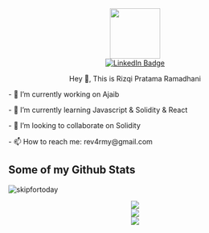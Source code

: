 <div id="header" align="center">
  <img src="https://media2.giphy.com/media/fvx95jkua5th3YeThr/giphy.gif?cid=ecf05e47q50ekg7mwe8uzjmd817mkfvhpqxvy902n4jnr45a&rid=giphy.gif&ct=s" width="100"/>
  <div id="badges">
  <a href="https://www.linkedin.com/in/rizqi-ramadhani/">
    <img src="https://img.shields.io/badge/LinkedIn-blue?style=for-the-badge&logo=linkedin&logoColor=white" alt="LinkedIn Badge"/>
  </a>
  <p> Hey 👋, This is Rizqi Pratama Ramadhani </p>
</div>

</div>


<p> 
- 🔭 I’m currently working on Ajaib
</p>
<p>
- 🌱 I’m currently learning Javascript & Solidity & React
</p>
<p>
- 👯 I’m looking to collaborate on Solidity
</p>
<p>
- 📫 How to reach me: rev4rmy@gmail.com
</p>

## Some of my Github Stats
<p align=left> <img src=https://komarev.com/ghpvc/?username=skipfortoday alt=skipfortoday /> </p>

<p align="center">
  <a href="#" align="center">
    <img src="https://github-readme-stats.vercel.app/api?username=skipfortoday&show_icons=true&theme=dracula" />
  </a>
  <br/>
  <a href="#" align="center">
    <img src="https://github-readme-stats.vercel.app/api/top-langs/?username=skipfortoday&theme=dracula" />
  </a>
  <br/>
  <a href="#" align="center">
    <img src="https://github-readme-stats.vercel.app/api/wakatime?username=skipfortoday&theme=dracula" />
  </a>
</p>
<!--
**skipfortoday/skipfortoday** is a ✨ _special_ ✨ repository because its `README.md` (this file) appears on your GitHub profile.

Here are some ideas to get you started:

- 🔭 I’m currently working on ...
- 🌱 I’m currently learning ...
- 👯 I’m looking to collaborate on ...
- 🤔 I’m looking for help with ...
- 💬 Ask me about ...
- 📫 How to reach me: ...
- 😄 Pronouns: ...
- ⚡ Fun fact: ...
-->
